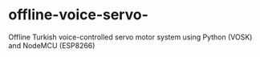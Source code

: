 # offline-voice-servo-
Offline Turkish voice-controlled servo motor system using Python (VOSK) and NodeMCU (ESP8266)

